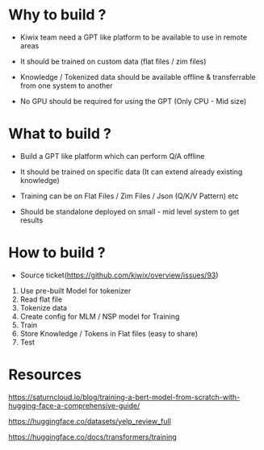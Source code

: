 # Why to build ?

- Kiwix team need a GPT like platform to be available to use in remote areas

- It should be trained on custom data (flat files / zim files)

- Knowledge / Tokenized data should be available offline & transferrable from one system to another

- No GPU should be required for using the GPT (Only CPU - Mid size)

# What to build ?

- Build a GPT like platform which can perform Q/A offline

- It should be trained on specific data (It can extend already existing knowledge)

- Training can be on Flat Files / Zim Files / Json (Q/K/V Pattern) etc

- Should be standalone deployed on small - mid level system to get results

# How to build ?

- Source ticket(https://github.com/kiwix/overview/issues/93)

1. Use pre-built Model for tokenizer
2. Read flat file
3. Tokenize data
4. Create config for MLM / NSP model for Training
5. Train
6. Store Knowledge / Tokens in Flat files (easy to share)
7. Test

# Resources

https://saturncloud.io/blog/training-a-bert-model-from-scratch-with-hugging-face-a-comprehensive-guide/

https://huggingface.co/datasets/yelp_review_full

https://huggingface.co/docs/transformers/training

